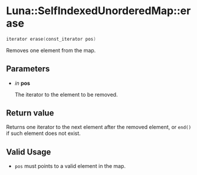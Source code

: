 # Luna::SelfIndexedUnorderedMap::erase

```c++
iterator erase(const_iterator pos)
```

Removes one element from the map. 



## Parameters
* *in* **pos**

    The iterator to the element to be removed. 

## Return value
Returns one iterator to the next element after the removed element, or `end()` if such element does not exist. 

## Valid Usage
* `pos` must points to a valid element in the map. 

